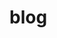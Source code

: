 # blog

<a href="https://www.bestfireworksstores.com"><b> </b></a>
<a href="https://24-7.is//"><b> </b></a>
<a href="https://premierumarion.com"><b> </b></a>
<a href="https://www.luxbuy.net/"><b> </b></a>
<a href="https://thunderballresults.uk"><b> </b></a>
<a href="https://southernroofexperts.com"><b> </b></a>
<a href="https://yourlawnwise.com"><b> </b></a>
<a href="https://premierumed.com"><b> </b></a>
<a href="https://concretecraftnashville.com"><b> </b></a>
<a href="https://injuryhealthcenter.com"><b> </b></a>
<a href="https://orlandolaserlipo.com"><b> </b></a>
<a href="https://lakemarylaserlipo.com"><b> </b></a>
<a href="https://daytonalaserlipo.com"><b> </b></a>
<a href="https://greenscenetn.com"><b> </b></a>
<a href="https://60daysweightloss.com/"><b> </b></a>
<a href="https://tampabaylaserlipo.com/"><b> </b></a>
<a href="https://bocaratonlaserlipo.com/"><b> </b></a>
<a href="https://birdmannash.com"><b> </b></a>
<a href="https://musiccityblind.com"><b> </b></a>
<a href="https://www.zyno.blog/"><b> </b></a>
<a href="https://gateway-international.in/"><b> </b></a>
<a href="https://knperformance.pl/"><b> </b></a>
<a href="https://mondosol.com/"><b> </b></a>
<a href="https://www.gestomex.com/"> </a>
<a href="https://durofy.com/"> </a>
<a href="https://inoxoft.com/"> </a>
<a href="https://www.webbycrown.com/"> </a>
<a href="https://www.boxngo.com/"> </a>
<a href="https://geografixx.com"> </a>
<a href="https://bldmarine.com/"> </a>
<a href="https://www.ecommerce-techies.com/"> </a>
<a href="https://lykyn.com"> </a>
<a href="https://aviatorrvpark.com/"> </a>
<a href="https://careambulancesd.com/"> </a>
<a href="https://freedomremodelingdfw.com/"> </a>
<a href="https://www.brightwaterfl.com/"> </a>
<a href="https://lostboyent.com/"> </a>
<a href="https://www.ciarraappliances.com/"> </a>
<a href="https://www.mystatemls.com/"> </a>
<a href="https://www.sharpencode.com/"> </a>
<a href="https://virtualdatespace.com/"> </a>
<a href="https://spoorts.io/"> </a>
<a href="https://www.nkautomotive.com/"> </a>
<a href="https://www.ob9sgd.com/"> </a>
<a href="https://ogeneralacuae.com/"> </a>
<a href="https://www.invitationguru.com/"> </a>
<a href="https://www.hectindia.com/"> </a>
<a href="https://resumeinvent.com/"> </a>
<a href="https://www.foodinjapan.org/"> </a>
<a href="https://anysmallmove.com/"> </a>
<a href="https://www.glasslakeengraving.com/"> </a>
<a href="https://sturnballs.com/"> </a>
<a href="https://49sresult.co.za/"> </a>
<a href="https://www.elperiodico.digital/"> </a>
<a href="https://www.dreamhomeworks.com/"> </a>
<a href="https://difaahlesunnat.com/"> </a>
<a href="https://acsupplieruae.com"> </a>
<a href="https://well-choices.com/"> </a>
<a href="https://kcdefensecounsel.com/"> </a>
